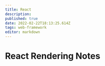 ```yaml
---
title: React
description: 
published: true
date: 2022-02-22T18:13:25.614Z
tags: web-framework
editor: markdown
---
```


# React Rendering Notes